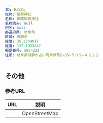 ```yaml
---
ID: EzVZq
総称: 稲荷神社
名称: 御蔵稲荷神社
名称読み: null
別名: null
都道府県: 岐阜県
区域: 飛騨市
緯度: 36.2344917
経度: 137.1923847
郵便番号: 5094222
住所: 岐阜県飛騨市古川町片原町8−35−５０９−４２２２
---
```


## その他

### 参考URL

| URL | 説明          |
| --- | ------------- |
|     | OpenStreetMap |
